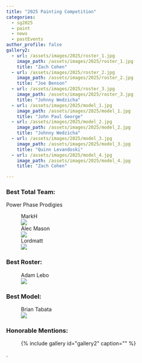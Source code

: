 ```yaml
---
title: "2025 Painting Competition"
categories:
  - sg2025
  - paint
  - news
  - pastEvents
author_profile: false
gallery2:
  - url: /assets/images/2025/roster_1.jpg
    image_path: /assets/images/2025/roster_1.jpg
    title: "Zach Cohen"
  - url: /assets/images/2025/roster_2.jpg
    image_path: /assets/images/2025/roster_2.jpg
    title: "Joe Benson"
  - url: /assets/images/2025/roster_3.jpg
    image_path: /assets/images/2025/roster_3.jpg
    title: "Johnny Wedzicha"
  - url: /assets/images/2025/model_1.jpg
    image_path: /assets/images/2025/model_1.jpg
    title: "John Paul George"
  - url: /assets/images/2025/model_2.jpg
    image_path: /assets/images/2025/model_2.jpg
    title: "Johnny Wedzicha"
  - url: /assets/images/2025/model_3.jpg
    image_path: /assets/images/2025/model_3.jpg
    title: "Quinn Levandoski"
  - url: /assets/images/2025/model_4.jpg
    image_path: /assets/images/2025/model_4.jpg
    title: "Zach Cohen"

---
```

<h3>Best Total Team:</h3>
Power Phase Prodigies
<figure>    
    <figcaption>MarkH</figcaption>
    <a href="/assets/images/2025/best_team_11.jpg"><img src="/assets/images/2025/best_team_11.jpg"></a>
    <figcaption>Alec Mason</figcaption>
    <a href="/assets/images/2025/best_team_21.jpg"><img src="/assets/images/2025/best_team_21.jpg"></a>
    <figcaption>Lordmatt</figcaption>
    <a href="/assets/images/2025/best_team_31.jpg"><img src="/assets/images/2025/best_team_31.jpg"></a>    
</figure>

<h3>Best Roster:</h3>
<figure>
    <figcaption>Adam Lebo</figcaption>
    <a href="/assets/images/2025/best_roster_1.jpg"><img src="/assets/images/2025/best_roster_1.jpg"></a>    
</figure>

<h3>Best Model:</h3>
<figure>
    <figcaption>Brian Tabata</figcaption>
    <a href="/assets/images/2025/best_model_1.jpg"><img src="/assets/images/2025/best_model_1.jpg"></a>
</figure>

<h3>Honorable Mentions:</h3>
<figure>
    {% include gallery id="gallery2" caption="" %}  
</figure>
.